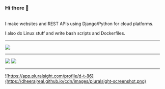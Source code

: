 ### Hi there 👋

<br/>
I make websites and REST APIs using Django/Python for cloud platforms.

I also do Linux stuff and write bash scripts and Dockerfiles.
<br/>

---

![](https://github-profile-summary-cards.vercel.app/api/cards/profile-details?username=dheerajreal&theme=github)

---

![](https://github-profile-summary-cards.vercel.app/api/cards/repos-per-language?username=dheerajreal&theme=github)
![](https://github-profile-summary-cards.vercel.app/api/cards/most-commit-language?username=dheerajreal&theme=github)

---
![https://app.pluralsight.com/profile/d-t-86](https://dheerajreal.github.io/cdn/images/pluralsight-screenshot.png)

<!--
**dheerajreal/dheerajreal** is a ✨ _special_ ✨ repository because its `README.md` (this file) appears on your GitHub profile.

Here are some ideas to get you started:

- 🔭 I’m currently working on ...
- 🌱 I’m currently learning ...
- 👯 I’m looking to collaborate on ...
- 🤔 I’m looking for help with ...
- 💬 Ask me about ...
- 📫 How to reach me: ...
- 😄 Pronouns: ...
- ⚡ Fun fact: ...
-->
